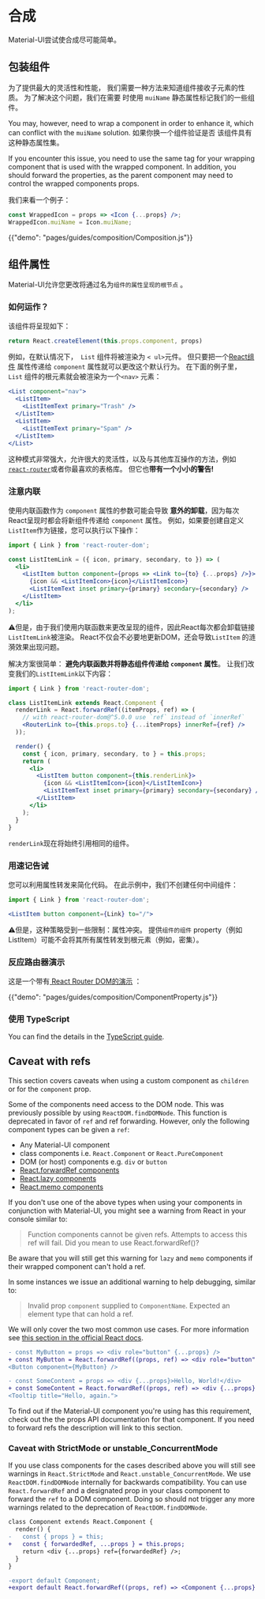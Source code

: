 # 合成

<p class="description">Material-UI尝试使合成尽可能简单。</p>

## 包装组件

为了提供最大的灵活性和性能， 我们需要一种方法来知道组件接收子元素的性质。 为了解决这个问题，我们在需要 时使用 `muiName` 静态属性标记我们的一些组件。

You may, however, need to wrap a component in order to enhance it, which can conflict with the `muiName` solution. 如果你换一个组件验证是否 该组件具有这种静态属性集。

If you encounter this issue, you need to use the same tag for your wrapping component that is used with the wrapped component. In addition, you should forward the properties, as the parent component may need to control the wrapped components props.

我们来看一个例子：

```jsx
const WrappedIcon = props => <Icon {...props} />;
WrappedIcon.muiName = Icon.muiName;
```

{{"demo": "pages/guides/composition/Composition.js"}}

## 组件属性

Material-UI允许您更改将通过名为`组件的属性呈现的根节点` 。

### 如何运作？

该组件将呈现如下：

```js
return React.createElement(this.props.component, props)
```

例如，在默认情况下，` List` 组件将被渲染为 `< ul>`元件。 但只要把一个[React组件](https://reactjs.org/docs/components-and-props.html#function-and-class-components) 属性传递给 `component` 属性就可以更改这个默认行为。 在下面的例子里， `List` 组件的根元素就会被渲染为一个`<nav>` 元素：

```jsx
<List component="nav">
  <ListItem>
    <ListItemText primary="Trash" />
  </ListItem>
  <ListItem>
    <ListItemText primary="Spam" />
  </ListItem>
</List>
```

这种模式非常强大，允许很大的灵活性，以及与其他库互操作的方法，例如[` react-router `](#react-router-demo)或者你最喜欢的表格库。 但它也**带有一个小小的警告!**

### 注意内联

使用内联函数作为 `component` 属性的参数可能会导致 **意外的卸载**，因为每次React呈现时都会将新组件传递给 `component` 属性。 例如，如果要创建自定义` ListItem `作为链接，您可以执行以下操作：

```jsx
import { Link } from 'react-router-dom';

const ListItemLink = ({ icon, primary, secondary, to }) => (
  <li>
    <ListItem button component={props => <Link to={to} {...props} />}>
      {icon && <ListItemIcon>{icon}</ListItemIcon>}
      <ListItemText inset primary={primary} secondary={secondary} />
    </ListItem>
  </li>
);
```

⚠️但是，由于我们使用内联函数来更改呈现的组件，因此React每次都会卸载链接` ListItemLink `被渲染。 React不仅会不必要地更新DOM，还会导致`ListItem` 的涟漪效果出现问题。

解决方案很简单： **避免内联函数并将静态组件传递给 `component` 属性**。 让我们改变我们的` ListItemLink `以下内容：

```jsx
import { Link } from 'react-router-dom';

class ListItemLink extends React.Component {
  renderLink = React.forwardRef((itemProps, ref) => (
    // with react-router-dom@^5.0.0 use `ref` instead of `innerRef`
    <RouterLink to={this.props.to} {...itemProps} innerRef={ref} />
  ));

  render() {
    const { icon, primary, secondary, to } = this.props;
    return (
      <li>
        <ListItem button component={this.renderLink}>
          {icon && <ListItemIcon>{icon}</ListItemIcon>}
          <ListItemText inset primary={primary} secondary={secondary} />
        </ListItem>
      </li>
    );
  }
}
```

` renderLink `现在将始终引用相同的组件。

### 用速记告诫

您可以利用属性转发来简化代码。 在此示例中，我们不创建任何中间组件：

```jsx
import { Link } from 'react-router-dom';

<ListItem button component={Link} to="/">
```

⚠️但是，这种策略受到一些限制：属性冲突。 提供`组件的组件` property（例如ListItem）可能不会将其所有属性转发到根元素（例如，密集）。

### 反应路由器演示

这是一个带有[ React Router DOM的演示](https://github.com/ReactTraining/react-router) ：

{{"demo": "pages/guides/composition/ComponentProperty.js"}}

### 使用 TypeScript

You can find the details in the [TypeScript guide](/guides/typescript/#usage-of-component-property).

## Caveat with refs

This section covers caveats when using a custom component as `children` or for the `component` prop.

Some of the components need access to the DOM node. This was previously possible by using `ReactDOM.findDOMNode`. This function is deprecated in favor of `ref` and ref forwarding. However, only the following component types can be given a `ref`:

- Any Material-UI component
- class components i.e. `React.Component` or `React.PureComponent`
- DOM (or host) components e.g. `div` or `button`
- [React.forwardRef components](https://reactjs.org/docs/react-api.html#reactforwardref)
- [React.lazy components](https://reactjs.org/docs/react-api.html#reactlazy)
- [React.memo components](https://reactjs.org/docs/react-api.html#reactmemo)

If you don't use one of the above types when using your components in conjunction with Material-UI, you might see a warning from React in your console similar to:

> Function components cannot be given refs. Attempts to access this ref will fail. Did you mean to use React.forwardRef()?

Be aware that you will still get this warning for `lazy` and `memo` components if their wrapped component can't hold a ref.

In some instances we issue an additional warning to help debugging, similar to:

> Invalid prop `component` supplied to `ComponentName`. Expected an element type that can hold a ref.

We will only cover the two most common use cases. For more information see [this section in the official React docs](https://reactjs.org/docs/forwarding-refs.html).

```diff
- const MyButton = props => <div role="button" {...props} />
+ const MyButton = React.forwardRef((props, ref) => <div role="button" {...props} ref={ref} />)
<Button component={MyButton} />
```

```diff
- const SomeContent = props => <div {...props}>Hello, World!</div>
+ const SomeContent = React.forwardRef((props, ref) => <div {...props} ref={ref}>Hello, World!</div>)
<Tooltip title="Hello, again.">
```

To find out if the Material-UI component you're using has this requirement, check out the the props API documentation for that component. If you need to forward refs the description will link to this section.

### Caveat with StrictMode or unstable_ConcurrentMode

If you use class components for the cases described above you will still see warnings in `React.StrictMode` and `React.unstable_ConcurrentMode`. We use `ReactDOM.findDOMNode` internally for backwards compatibility. You can use `React.forwardRef` and a designated prop in your class component to forward the `ref` to a DOM component. Doing so should not trigger any more warnings related to the deprecation of `ReactDOM.findDOMNode`.

```diff
class Component extends React.Component {
  render() {
-   const { props } = this;
+   const { forwardedRef, ...props } = this.props;
    return <div {...props} ref={forwardedRef} />;
  }
}

-export default Component;
+export default React.forwardRef((props, ref) => <Component {...props} forwardedRef={ref} />);
```